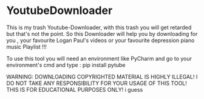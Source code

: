 # YoutubeDownloader
This is my trash Youtube-Downloader, with this trash you will get retarded but that's not the point.
So this Downloader will help you by downloading for you , your favourite Logan Paul's videos or your favourite depression piano music Playlist !!!

To use this tool you will need an environment like PyCharm and go to your environment's cmd and type : pip install pytube


WARNING: DOWNLOADING COPYRIGHTED MATERIAL IS HIGHLY ILLEGAL! I DO NOT TAKE ANY RESPONSIBILITY FOR YOUR USAGE OF THIS TOOL! THIS IS FOR EDUCATIONAL PURPOSES ONLY! i guess
